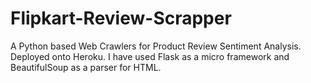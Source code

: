 # Flipkart-Review-Scrapper
A Python based Web Crawlers for Product Review Sentiment Analysis. Deployed onto Heroku. I have used Flask as a micro framework and BeautifulSoup as a parser for HTML.
